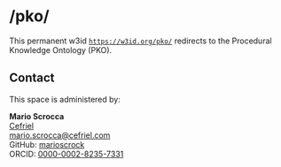 # /pko/

This permanent w3id [`https://w3id.org/pko/`](https://w3id.org/pko/) redirects to the Procedural Knowledge Ontology (PKO).

## Contact
This space is administered by:  

**Mario Scrocca**  
[Cefriel](https://www.cefriel.com)  
<mario.scrocca@cefriel.com>  
GitHub: [marioscrock](https://github.com/marioscrock)  
ORCID: [0000-0002-8235-7331](https://orcid.org/0000-0002-8235-7331)
